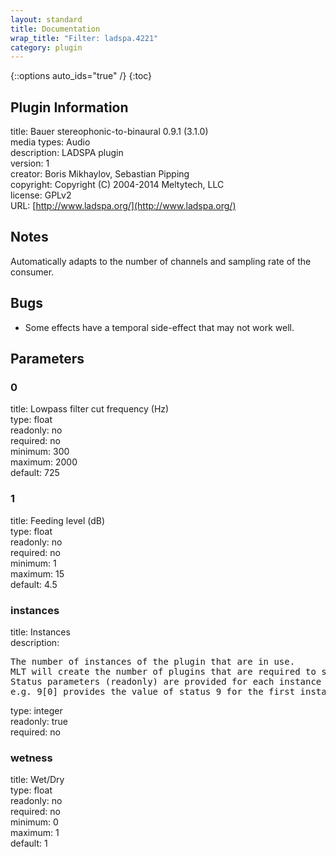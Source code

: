```yaml
---
layout: standard
title: Documentation
wrap_title: "Filter: ladspa.4221"
category: plugin
---
```

{::options auto_ids="true" /}
{:toc}

## Plugin Information

title: Bauer stereophonic-to-binaural 0.9.1 (3.1.0)  
media types:
Audio  
description: LADSPA plugin  
version: 1  
creator: Boris Mikhaylov, Sebastian Pipping  
copyright: Copyright (C) 2004-2014 Meltytech, LLC  
license: GPLv2  
URL: [http://www.ladspa.org/](http://www.ladspa.org/)  

## Notes

Automatically adapts to the number of channels and sampling rate of the consumer.
## Bugs

* Some effects have a temporal side-effect that may not work well.

## Parameters

### 0

title: Lowpass filter cut frequency (Hz)    
type: float  
readonly: no  
required: no  
minimum: 300  
maximum: 2000  
default: 725  

### 1

title: Feeding level (dB)    
type: float  
readonly: no  
required: no  
minimum: 1  
maximum: 15  
default: 4.5  

### instances

title: Instances    
description:
<pre>
The number of instances of the plugin that are in use.
MLT will create the number of plugins that are required to support the number of audio channels.
Status parameters (readonly) are provided for each instance and are accessed by specifying the instance number after the identifier (starting at zero).
e.g. 9[0] provides the value of status 9 for the first instance.
</pre>
type: integer  
readonly: true  
required: no  

### wetness

title: Wet/Dry    
type: float  
readonly: no  
required: no  
minimum: 0  
maximum: 1  
default: 1  

